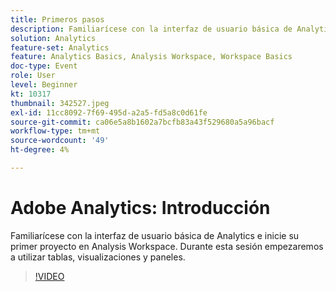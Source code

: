```yaml
---
title: Primeros pasos
description: Familiarícese con la interfaz de usuario básica de Analytics e inicie su primer proyecto en Analysis Workspace.
solution: Analytics
feature-set: Analytics
feature: Analytics Basics, Analysis Workspace, Workspace Basics
doc-type: Event
role: User
level: Beginner
kt: 10317
thumbnail: 342527.jpeg
exl-id: 11cc8092-7f69-495d-a2a5-fd5a8c0d61fe
source-git-commit: ca06e5a8b1602a7bcfb83a43f529680a5a96bacf
workflow-type: tm+mt
source-wordcount: '49'
ht-degree: 4%

---
```


# Adobe Analytics: Introducción

Familiarícese con la interfaz de usuario básica de Analytics e inicie su primer proyecto en Analysis Workspace. Durante esta sesión empezaremos a utilizar tablas, visualizaciones y paneles.

>[!VIDEO](https://video.tv.adobe.com/v/342527/?quality=12&learn=on)

